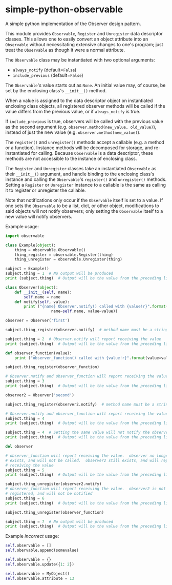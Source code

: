 # simple-python-observable
A simple python implementation of the Observer design pattern.

This module provides `Observable`, `Register` and `Unregister` data descriptor
classes.  This allows one to easily convert an object attribute into an
`Observable` without necessitating extensive changes to one's program; just
treat the `Observable` as though it were a normal attribute.

The `Observable` class may be instantiated with two optional arguments:
* `always_notify` (default=`False`)
* `include_previous` (default=`False`)

The `Observable`'s value starts out as `None`.  An initial value may, of
course, be set by the enclosing class's `__init__()` method.

When a value is assigned to the data descriptor object on instantiated
enclosing class objects, all registered observer methods will be called
if the value differs from the previous value, or if `always_notify` is true.

If `include_previous` is true, observers will be called with the previous
value as the second argument (e.g. `observer.method(new_value, old_value)`),
instead of just the new value (e.g. `observer.method(new_value)`).

The `register()` and `unregister()` methods accept a callable (e.g. a method
or a function).  Instance methods will be decomposed for storage, and re-
instantiated for calling.  Because `Observable` is a data descriptor, these
methods are not accessible to the instance of enclosing class.

The `Register` and `Unregister` classes take an instantiated `Observable` as
their `__init__()` argument, and handle binding to the enclosing class's
instance and calling the `Observable`'s `register()` and `unregister()`
methods.  Setting a `Register` or `Unregister` instance to a callable is the
same as calling it to register or unregister the callable.

Note that notifications only occur if the `Observable` itself is set to a
value.  If one sets the `Observable` to be a list, dict, or other object,
modifications to said objects will not notify observers; only setting the
`Observable` itself to a new value will notify observers.

Example usage:
```python
import observable

class Example(object):
    thing = observable.Observable()
    thing_register = observable.Register(thing)
    thing_unregister = observable.Unregister(thing)

subject = Example()
subject.thing = 1  # No output will be produced
print (subject.thing)  # Output will be the value from the preceding line

class Observer(object):
    def __init__(self, name):
        self.name = name
    def notify(self, value):
        print ("{name} Observer.notify() called with {value!r}".format(
                    name=self.name, value=value))

observer = Observer('first')

subject.thing_register(observer.notify)  # method name must be a string

subject.thing = 2  # Observer.notify will report receiving the value
print (subject.thing)  # Output will be the value from the preceding line

def observer_function(value):
    print ("observer_function() called with {value!r}".format(value=value))

subject.thing_register(observer_function)

# Observer.notify and observer_function will report receiving the value
subject.thing = 3
print (subject.thing)  # Output will be the value from the preceding line

observer2 = Observer('second')

subject.thing_register(observer2.notify)  # method name must be a string

# Observer.notify and observer_function will report receiving the value
subject.thing = 4
print (subject.thing)  # Output will be the value from the preceding line

subject.thing = 4  # Setting the same value will not notify the observers.
print (subject.thing)  # Output will be the value from the preceding line

del observer

# observer_function will report receiving the value.  observer no longer
# exists, and will not be called.  observer2 still exists, and will report
# receiving the value
subject.thing = 5
print (subject.thing)  # Output will be the value from the preceding line

subject.thing_unregister(observer2.notify)
# observer_function will report receiving the value.  observer2 is not
# registered, and will not be notified
subject.thing = 6
print (subject.thing)  # Output will be the value from the preceding line

subject.thing_unregister(observer_function)

subject.thing = 7  # No output will be produced
print (subject.thing)  # Output will be the value from the preceding line
```

Example *incorrect* usage:
```python
self.observable = []
self.obervable.append(somevalue)

self.observable = {}
self.obesrvable.update({1: 2})

self.observable = MyObject()
self.observable.attribute = 13
```

